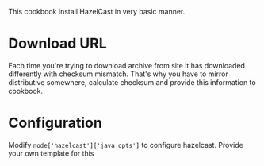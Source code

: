 This cookbook install HazelCast in very basic manner.

# Download URL

Each time you're trying to download archive from site it has downloaded differently with checksum mismatch. That's why you have to mirror distributive somewhere, calculate checksum and provide this information to cookbook.

# Configuration

Modify `node['hazelcast']['java_opts']` to configure hazelcast. Provide your own template for this
